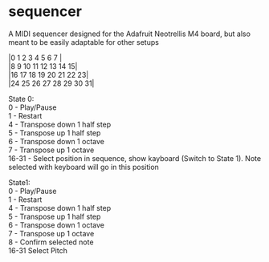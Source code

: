 # sequencer
A MIDI sequencer designed for the Adafruit Neotrellis M4 board, but also meant to be easily adaptable for other setups

|0  1  2  3  4  5  6  7 |  
|8  9  10 11 12 13 14 15|  
|16 17 18 19 20 21 22 23|  
|24 25 26 27 28 29 30 31|  

State 0:  
0 -     Play/Pause  
1 -     Restart  
4 -     Transpose down 1 half step  
5 -     Transpose up 1 half step  
6 -     Transpose down 1 octave  
7 -     Transpose up 1 octave  
16-31 - Select position in sequence, show kayboard (Switch to State 1). Note selected with keyboard will go in this position  

State1:  
0 -     Play/Pause  
1 -     Restart  
4 -     Transpose down 1 half step  
5 -     Transpose up 1 half step  
6 -     Transpose down 1 octave  
7 -     Transpose up 1 octave  
8 -     Confirm selected note  
16-31   Select Pitch  
